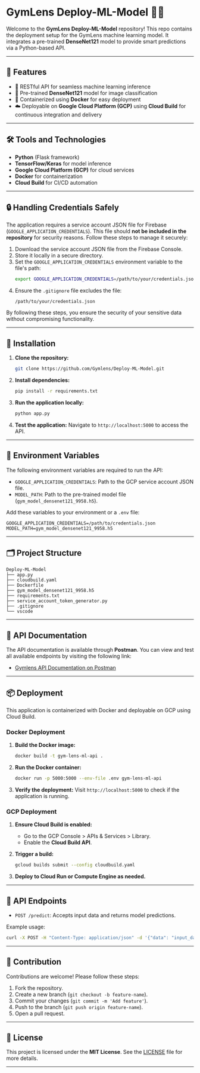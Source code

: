 # GymLens Deploy-ML-Model 🚀🤖

Welcome to the **GymLens Deploy-ML-Model** repository! This repo contains the deployment setup for the GymLens machine learning model. It integrates a pre-trained **DenseNet121** model to provide smart predictions via a Python-based API.

---

## 🌟 Features
- 🔄 RESTful API for seamless machine learning inference
- 🤖 Pre-trained **DenseNet121** model for image classification
- 🐳 Containerized using **Docker** for easy deployment
- ☁️ Deployable on **Google Cloud Platform (GCP)** using **Cloud Build** for continuous integration and delivery

---

## 🛠 Tools and Technologies
- **Python** (Flask framework)
- **TensorFlow/Keras** for model inference
- **Google Cloud Platform (GCP)** for cloud services
- **Docker** for containerization
- **Cloud Build** for CI/CD automation

---

## 🔒 Handling Credentials Safely

The application requires a service account JSON file for Firebase (`GOOGLE_APPLICATION_CREDENTIALS`). This file should **not be included in the repository** for security reasons. Follow these steps to manage it securely:

1. Download the service account JSON file from the Firebase Console.
2. Store it locally in a secure directory.
3. Set the `GOOGLE_APPLICATION_CREDENTIALS` environment variable to the file's path:
   ```bash
   export GOOGLE_APPLICATION_CREDENTIALS=/path/to/your/credentials.json
   ```
4. Ensure the `.gitignore` file excludes the file:
   ```
   /path/to/your/credentials.json
   ```

By following these steps, you ensure the security of your sensitive data without compromising functionality.

---

## 🚀 Installation
1. **Clone the repository:**
   ```bash
   git clone https://github.com/Gymlens/Deploy-ML-Model.git
   ```

2. **Install dependencies:**
   ```bash
   pip install -r requirements.txt
   ```

3. **Run the application locally:**
   ```bash
   python app.py
   ```

4. **Test the application:**
   Navigate to `http://localhost:5000` to access the API.

---

## 🌿 Environment Variables
The following environment variables are required to run the API:

- `GOOGLE_APPLICATION_CREDENTIALS`: Path to the GCP service account JSON file.
- `MODEL_PATH`: Path to the pre-trained model file (`gym_model_densenet121_9958.h5`).

Add these variables to your environment or a `.env` file:
```env
GOOGLE_APPLICATION_CREDENTIALS=/path/to/credentials.json
MODEL_PATH=gym_model_densenet121_9958.h5
```

---

## 🗂 Project Structure
```
Deploy-ML-Model
├── app.py
├── cloudbuild.yaml
├── Dockerfile
├── gym_model_densenet121_9958.h5
├── requirements.txt
├── service_account_token_generator.py
├── .gitignore
└── vscode
```

---

## 📃 API Documentation

The API documentation is available through **Postman**. You can view and test all available endpoints by visiting the following link:
- [Gymlens API Documentation on Postman](https://documenter.getpostman.com/view/40111497/2sAYBYeVPL)

---

## 📦 Deployment
This application is containerized with Docker and deployable on GCP using Cloud Build.

### Docker Deployment
1. **Build the Docker image:**
   ```bash
   docker build -t gym-lens-ml-api .
   ```

2. **Run the Docker container:**
   ```bash
   docker run -p 5000:5000 --env-file .env gym-lens-ml-api
   ```

3. **Verify the deployment:**
   Visit `http://localhost:5000` to check if the application is running.

### GCP Deployment
1. **Ensure Cloud Build is enabled:**
   - Go to the GCP Console > APIs & Services > Library.
   - Enable the **Cloud Build API**.

2. **Trigger a build:**
   ```bash
   gcloud builds submit --config cloudbuild.yaml
   ```

3. **Deploy to Cloud Run or Compute Engine as needed.**

---

## 📡 API Endpoints
- `POST /predict`: Accepts input data and returns model predictions.

Example usage:
```bash
curl -X POST -H "Content-Type: application/json" -d '{"data": "input_data_here"}' http://localhost:5000/predict
```

---

## 🤝 Contribution
Contributions are welcome! Please follow these steps:
1. Fork the repository.
2. Create a new branch (`git checkout -b feature-name`).
3. Commit your changes (`git commit -m 'Add feature'`).
4. Push to the branch (`git push origin feature-name`).
5. Open a pull request.

---

## 📖 License

This project is licensed under the **MIT License**. See the [LICENSE](https://github.com/rayyandzaki/Gymlens/blob/main/LICENSE) file for more details.

---